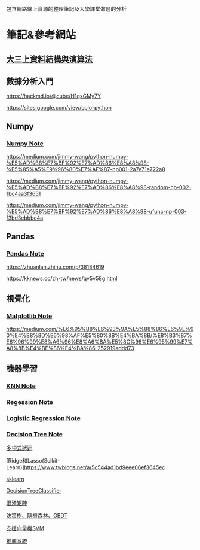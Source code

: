包含網路線上資源的整理筆記及大學課堂做過的分析

# 筆記&參考網站

## [大三上資料結構與演算法](https://github.com/jason-28/06170136)

## 數據分析入門

https://hackmd.io/@cube/H1qxGMy7Y

https://sites.google.com/view/cplo-python

## Numpy

### [Numpy Note](https://github.com/jason-28/Learning-Note/blob/main/Python/Numpy%E7%9B%B8%E9%97%9C.ipynb)

https://medium.com/jimmy-wang/python-numpy-%E5%AD%B8%E7%BF%92%E7%AD%86%E8%A8%98-%E5%85%A5%E9%96%80%E7%AF%87-np001-2a7e71e722a8

https://medium.com/jimmy-wang/python-numpy-%E5%AD%B8%E7%BF%92%E7%AD%86%E8%A8%98-random-np-002-1bc4aa3f3651

https://medium.com/jimmy-wang/python-numpy-%E5%AD%B8%E7%BF%92%E7%AD%86%E8%A8%98-ufunc-np-003-f3bd3ebbbe4a

## Pandas

### [Pandas Note](https://github.com/jason-28/Learning-Note/blob/main/Python/Pandas%E7%9B%B8%E9%97%9C.ipynb)

https://zhuanlan.zhihu.com/p/38184619

https://kknews.cc/zh-tw/news/qv5v58g.html

## 視覺化

### [Matplotlib Note](https://github.com/jason-28/Learning-Note/blob/main/Python/Matplotlib%E7%9B%B8%E9%97%9C.ipynb)

https://medium.com/%E6%95%B8%E6%93%9A%E5%88%86%E6%9E%90%E4%B8%8D%E6%98%AF%E5%80%8B%E4%BA%8B/%E8%B3%87%E6%96%99%E8%A6%96%E8%A6%BA%E5%8C%96%E6%95%99%E7%A8%8B%E4%BE%86%E4%BA%86-252919addd73

## 機器學習

### [KNN Note](https://github.com/jason-28/Learning-Note/blob/main/Python/KNN%E7%9B%B8%E9%97%9C.ipynb)

### [Regession Note](https://github.com/jason-28/Learning-Note/blob/main/Python/Regession%E7%9B%B8%E9%97%9C%20.ipynb)

### [Logistic Regression Note](https://github.com/jason-28/Learning-Note/blob/main/Python/Logistic%20Regression%E7%9B%B8%E9%97%9C.ipynb)

### [Decision Tree Note](https://github.com/jason-28/Learning-Note/blob/main/Python/Decision%20Tree%E7%9B%B8%E9%97%9C.ipynb)

[多項式遞迴](https://www.twblogs.net/a/5c9283f1bd9eee35cd6b9e6)

[Ridge和Lasso(Scikit-Learn)]https://www.twblogs.net/a/5c544ad1bd9eee06ef3645ec

[sklearn](https://www.twblogs.net/a/5b8a6a822b71775d1ce6e6f4)

[DecisionTreeClassifier](http://www.taroballz.com/2019/05/15/ML_decision_tree_detail/)

[混淆矩陣](https://ithelp.ithome.com.tw/articles/10254671)

[ 決策樹、隨機森林、GBDT](https://ntudac.medium.com/python-%E6%A9%9F%E5%99%A8%E5%AD%B8%E7%BF%92-%E8%B3%87%E6%96%99%E5%89%8D%E8%99%95%E7%90%86%E8%88%87%E6%A8%B9%E6%A8%A1%E5%9E%8B-410cf4f777b0)

[支援向量機SVM](https://pyecontech.com/2020/04/11/python_svm/)

[推薦系統](https://tmrmds.co/article-mds-operation/18284/)
